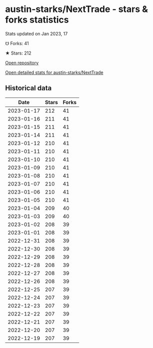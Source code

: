 # austin-starks/NextTrade - stars & forks statistics

Stats updated on Jan 2023, 17

☋ Forks: 41

★ Stars: 212

[Open repository](https://github.com/austin-starks/NextTrade)

[Open detailed stats for austin-starks/NextTrade](https://reviewgithub.com/rep/austin-starks/NextTrade)

## Historical data
| Date | Stars | Forks |
|------|-------|-------|
| 2023-01-17 | 212 | 41 | 
| 2023-01-16 | 211 | 41 | 
| 2023-01-15 | 211 | 41 | 
| 2023-01-14 | 211 | 41 | 
| 2023-01-12 | 210 | 41 | 
| 2023-01-11 | 210 | 41 | 
| 2023-01-10 | 210 | 41 | 
| 2023-01-09 | 210 | 41 | 
| 2023-01-08 | 210 | 41 | 
| 2023-01-07 | 210 | 41 | 
| 2023-01-06 | 210 | 41 | 
| 2023-01-05 | 210 | 41 | 
| 2023-01-04 | 209 | 40 | 
| 2023-01-03 | 209 | 40 | 
| 2023-01-02 | 208 | 39 | 
| 2023-01-01 | 208 | 39 | 
| 2022-12-31 | 208 | 39 | 
| 2022-12-30 | 208 | 39 | 
| 2022-12-29 | 208 | 39 | 
| 2022-12-28 | 208 | 39 | 
| 2022-12-27 | 208 | 39 | 
| 2022-12-26 | 208 | 39 | 
| 2022-12-25 | 207 | 39 | 
| 2022-12-24 | 207 | 39 | 
| 2022-12-23 | 207 | 39 | 
| 2022-12-22 | 207 | 39 | 
| 2022-12-21 | 207 | 39 | 
| 2022-12-20 | 207 | 39 | 
| 2022-12-19 | 207 | 39 | 

